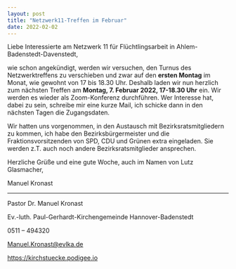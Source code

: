 ```yaml
---
layout: post
title: "Netzwerk11-Treffen im Februar"
date: 2022-02-02
---
```


Liebe Interessierte am Netzwerk 11 für Flüchtlingsarbeit in Ahlem-Badenstedt-Davenstedt,

wie schon angekündigt, werden wir versuchen, den Turnus des Netzwerktreffens zu verschieben
und zwar auf den **ersten Montag** im Monat, wie gewohnt von 17 bis 18.30 Uhr.
Deshalb laden wir nun herzlich zum nächsten Treffen
am **Montag, 7. Februar 2022, 17-18.30 Uhr**
ein.
Wir werden es wieder als Zoom-Konferenz durchführen. Wer Interesse hat, dabei zu sein, schreibe mir eine kurze Mail, ich schicke dann in den nächsten Tagen die Zugangsdaten.

Wir hatten uns vorgenommen, in den Austausch mit Bezirksratsmitgliedern zu kommen, ich habe den Bezirksbürgermeister und die Fraktionsvorsitzenden von SPD, CDU und Grünen extra eingeladen. Sie werden z.T. auch noch andere Bezirksratsmitglieder ansprechen.

Herzliche Grüße und eine gute Woche, auch im Namen von Lutz Glasmacher,

Manuel Kronast

---------------------------------
Pastor Dr. Manuel Kronast

Ev.-luth. Paul-Gerhardt-Kirchengemeinde Hannover-Badenstedt

0511 – 494320

Manuel.Kronast@evlka.de

https://kirchstuecke.podigee.io
 
 


